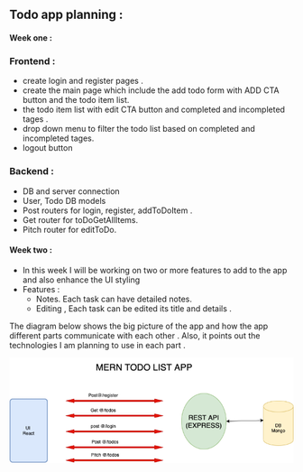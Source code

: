 ## Todo app planning : 

#### Week one :
### Frontend :
  - create login and register pages .
  - create the main page which include the add todo form with ADD CTA button and the todo item list.
  - the todo item list with edit CTA button and completed and incompleted tages .
  - drop down menu to filter the todo list based on completed and incompleted tages.
  - logout button
  ### Backend :
  -  DB and server connection 
  - User, Todo DB models 
  - Post routers for login, register, addToDoItem .
  - Get router for toDoGetAllItems. 
  - Pitch router for editToDo.

#### Week two :
- In this week I will be working on two or more features to add to the app and also enhance the UI styling
- Features : 
    - Notes. Each task can have detailed notes.
    - Editing , Each task can be edited its title and details .
    

The diagram below shows the big picture of the app and how the app different parts communicate with each other . Also, it points out the technologies I am planning to use in each part .

![planning diagram](todoappdiagram.png)
